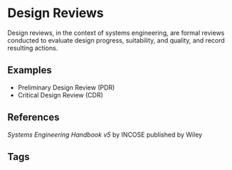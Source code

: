 # Design Reviews

Design reviews, in the context of systems engineering, are formal reviews conducted to evaluate design progress, suitability, and quality, and record resulting actions.  

## Examples
* Preliminary Design Review (PDR)  
* Critical Design Review (CDR)  

## References
*Systems Engineering Handbook v5* by INCOSE published by Wiley

## Tags
